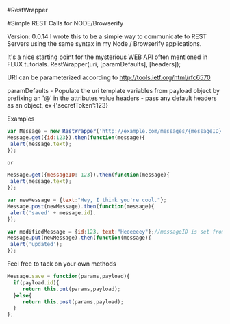 #RestWrapper

#Simple REST Calls for NODE/Browserify

Version: 0.0.14 
I wrote this to be a simple way to communicate to REST Servers using the same syntax in my Node / Browserify applications.

It's a nice starting point for the mysterious WEB API often mentioned in FLUX tutorials.
RestWrapper(uri, [paramDefaults], [headers]);

URI can be parameterized according to http://tools.ietf.org/html/rfc6570

paramDefaults - Populate the uri template variables from payload object by prefixing an '@' in the attributes value
headers - pass any default headers as an object, ex {'secretToken':123}

Examples
````javascript
var Message = new RestWrapper('http://example.com/messages/{messageID}', {messageID:'@id'});
Message.get({id:123}).then(function(message){
 alert(message.text);
});

or

Message.get({messageID: 123}).then(function(message){
 alert(message.text);
});

````
````javascript
var newMessage = {text:"Hey, I think you're cool."};
Message.post(newMessage).then(function(message){
 alert('saved' + message.id).
});

var modifiedMessage = {id:123, text:"Heeeeeey"};//messageID is set from the id in the message object
Message.put(newMessage).then(function(message){
 alert('updated');
});
````
Feel free to tack on your own methods
````javascript
Message.save = function(params,payload){
  if(payload.id){
     return this.put(params,payload);
  }else{
     return this.post(params,payload);
  }
};
````


